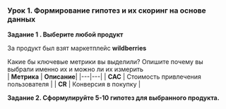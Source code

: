 ### Урок 1. Формирование гипотез и их скоринг на основе данных  
**Задание 1 . Выберите любой продукт**  
  
За продукт был взят маркетплейс **wildberries**  

Какие бы ключевые метрики вы выделили? Опишите почему вы выбрали именно их и можно ли их измерить  
| **Метрика** | **Описание**|
|---|---|
| **CAC** | Cтоимость привлечения пользователя |
| **CR** | Конверсия в покупку |

**Задание 2. Сформулируйте 5-10 гипотез для выбранного продукта.**
